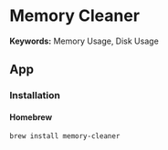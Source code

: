 # Memory Cleaner

**Keywords:** Memory Usage, Disk Usage

## App

### Installation

#### Homebrew

```sh
brew install memory-cleaner
```

